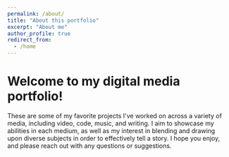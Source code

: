 ```yaml
---
permalink: /about/
title: "About this portfolio"
excerpt: "About me"
author_profile: true
redirect_from: 
  - /home
---
```


Welcome to my digital media portfolio!
======
These are some of my favorite projects I've worked on across a variety of media, including video, code, music, and writing. I aim to showcase my abilities in each medium, as well as my interest in blending and drawing upon diverse subjects in order to effectively tell a story. I hope you enjoy, and please reach out with any questions or suggestions.
